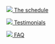 [![](https://bootcamp.dev/code.svg)	The schedule ](#schedule)

[![](https://bootcamp.dev/user.svg)	Testimonials](#testimonials)

[![](https://bootcamp.dev/help-circle.svg)	FAQ](#faq)